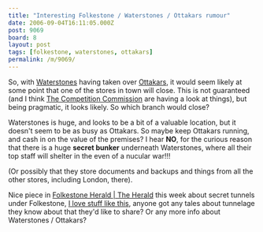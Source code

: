 ```yaml
---
title: "Interesting Folkestone / Waterstones / Ottakars rumour"
date: 2006-09-04T16:11:05.000Z
post: 9069
board: 8
layout: post
tags: [folkestone, waterstones, ottakars]
permalink: /m/9069/
---
```

So, with <a href="/wiki/waterstones">Waterstones</a> having taken over <a href="/wiki/ottakars">Ottakars</a>, it would seem likely at some point that one of the stores in town will close. This is not guaranteed (and I think <a href="http://www.competition-commission.org.uk/" title="Formerly monopolies and mergers">The Competition Commission</a> are having a look at things), but being pragmatic, it looks likely. So which branch would close?

Waterstones is huge, and looks to be a bit of a valuable location, but it doesn't seem to be as busy as Ottakars. So maybe keep Ottakars running, and cash in on the value of the premises? I hear <b>NO</b>, for the curious reason that there is a huge <b>secret bunker</b> underneath Waterstones, where all their top staff will shelter in the even of a nucular war!!!

(Or possibly that they store documents and backups and things from all the other stores, including London, there).

Nice piece in <a href="/wiki/folkestone+herald+the+herald">Folkestone Herald | The Herald</a> this week about secret tunnels under Folkestone, <a href="http://flickr.com/photos/folkestonegerald/sets/72057594079548411/" title="See some snaps of my visit to Down Street Station">I love stuff like this</a>, anyone got any tales about tunnelage they know about that they'd like to share? Or any more info about Waterstones / Ottakars?
